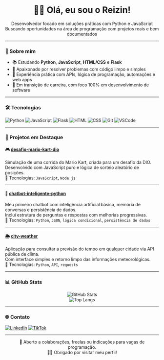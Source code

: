 <h1 align="center">👨‍💻 Olá, eu sou o Reizin!</h1>

<p align="center">
  Desenvolvedor focado em soluções práticas com Python e JavaScript<br>
  Buscando oportunidades na área de programação com projetos reais e bem documentados
</p>

---

### 🧠 Sobre mim

- 📚 Estudando **Python**, **JavaScript**, **HTML/CSS** e **Flask**
- 🧪 Apaixonado por resolver problemas com código limpo e simples
- 🔁 Experiência prática com APIs, lógica de programação, automações e web apps
- 🚀 Em transição de carreira, com foco 100% em desenvolvimento de software

---

### 🛠️ Tecnologias

![Python](https://img.shields.io/badge/-Python-3776AB?style=for-the-badge&logo=python&logoColor=white)
![JavaScript](https://img.shields.io/badge/-JavaScript-F7DF1E?style=for-the-badge&logo=javascript&logoColor=black)
![Flask](https://img.shields.io/badge/-Flask-000000?style=for-the-badge&logo=flask&logoColor=white)
![HTML](https://img.shields.io/badge/-HTML5-E34F26?style=for-the-badge&logo=html5&logoColor=white)
![CSS](https://img.shields.io/badge/-CSS3-1572B6?style=for-the-badge&logo=css3&logoColor=white)
![Git](https://img.shields.io/badge/-Git-F05032?style=for-the-badge&logo=git&logoColor=white)
![VSCode](https://img.shields.io/badge/-VSCode-007ACC?style=for-the-badge&logo=visual-studio-code&logoColor=white)

---

### 🚀 Projetos em Destaque

#### 🎮 [desafio-mario-kart-dio](https://github.com/reizingms/desafio-mario-kart-dio)
Simulação de uma corrida do Mario Kart, criada para um desafio da DIO. Desenvolvido com JavaScript puro e lógica de sorteio aleatório de posições.  
🔧 Tecnologias: `JavaScript`, `Node.js`

---

#### 🤖 [chatbot-inteligente-python](https://github.com/reizingms/chatbot-inteligente-python)
Meu primeiro chatbot com inteligência artificial básica, memória de conversas e persistência de dados.  
Inclui estrutura de perguntas e respostas com melhorias progressivas.  
🔧 Tecnologias: `Python`, `JSON`, `lógica condicional`, `persistência de dados`

---

#### 🌦️ [city-weather](https://github.com/reizingms/city-weather)
Aplicação para consultar a previsão do tempo em qualquer cidade via API pública de clima.  
Com interface simples e retorno limpo das informações meteorológicas.  
🔧 Tecnologias: `Python`, `API`, `requests`

---

### 📊 GitHub Stats

<p align="center">
  <img src="https://github-readme-stats.vercel.app/api?username=reizingms&show_icons=true&theme=radical" alt="GitHub Stats"/>
  <br>
  <img src="https://github-readme-stats.vercel.app/api/top-langs/?username=reizingms&layout=compact&theme=radical" alt="Top Langs"/>
</p>

---

### 🌐 Contato

[![LinkedIn](https://img.shields.io/badge/-LinkedIn-blue?style=for-the-badge&logo=linkedin&logoColor=white)](https://www.linkedin.com/in/reizingms)
[![TikTok](https://img.shields.io/badge/TikTok-%40reizingms-black?style=for-the-badge&logo=tiktok&logoColor=white)](https://tiktok.com/@reizingms)

---

<p align="center">
  💼 Aberto a colaborações, freelas ou indicações para vagas de programação.<br>
  👨‍💻 Obrigado por visitar meu perfil!
</p>
